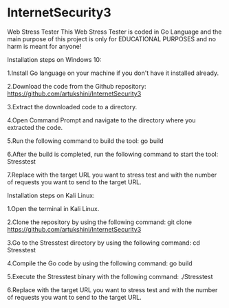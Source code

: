 # InternetSecurity3
Web Stress Tester
This Web Stress Tester is coded in Go Language and the main purpose of this project is only for EDUCATIONAL PURPOSES and no harm is meant for anyone!




Installation steps on Windows 10:

1.Install Go language on your machine if you don't have it installed already.

2.Download the code from the Github repository: https://github.com/artukshini/InternetSecurity3

3.Extract the downloaded code to a directory.

4.Open Command Prompt and navigate to the directory where you extracted the code.

5.Run the following command to build the tool: go build

6.After the build is completed, run the following command to start the tool: Stresstest <URL> <COUNT>
  
7.Replace <URL> with the target URL you want to stress test and <COUNT> with the number of requests you want to send to the target URL.
  
  
  
  
  
  
  


  
Installation steps on Kali Linux:
  
1.Open the terminal in Kali Linux.
  
2.Clone the repository by using the following command: git clone https://github.com/artukshini/InternetSecurity3
  
3.Go to the Stresstest directory by using the following command: cd Stresstest
  
4.Compile the Go code by using the following command: go build
  
5.Execute the Stresstest binary with the following command: ./Stresstest <URL> <COUNT>

6.Replace <URL> with the target URL you want to stress test and <COUNT> with the number of requests you want to send to the target URL.

  


